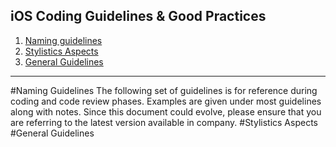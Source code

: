 iOS Coding Guidelines & Good Practices
--------------------------------------

 1. [Naming guidelines](#naming-guidelines)
 2. [Stylistics Aspects](#stylistics-aspects)
 3. [General Guidelines](#general-guidelines)

----------


#Naming Guidelines
The following set of guidelines is for reference during coding and code review phases. Examples are given under most guidelines along with notes. Since this document could evolve, please ensure that you are referring to the latest version available in company.
#Stylistics Aspects
#General Guidelines
